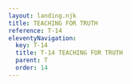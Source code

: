 ```yaml
---
layout: landing.njk
title: TEACHING FOR TRUTH
reference: T-14 
eleventyNavigation:
  key: T-14
  title: T-14 TEACHING FOR TRUTH
  parent: T
  order: 14
---
```

